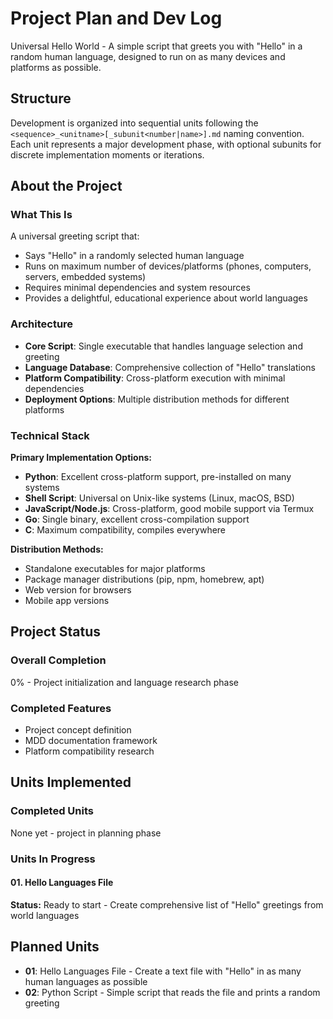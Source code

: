# Project Plan and Dev Log

Universal Hello World - A simple script that greets you with "Hello" in a random human language, designed to run on as many devices and platforms as possible.

## Structure
Development is organized into sequential units following the `<sequence>_<unitname>[_subunit<number|name>].md` naming convention. Each unit represents a major development phase, with optional subunits for discrete implementation moments or iterations.

## About the Project
### What This Is
A universal greeting script that:
- Says "Hello" in a randomly selected human language
- Runs on maximum number of devices/platforms (phones, computers, servers, embedded systems)
- Requires minimal dependencies and system resources
- Provides a delightful, educational experience about world languages

### Architecture
- **Core Script**: Single executable that handles language selection and greeting
- **Language Database**: Comprehensive collection of "Hello" translations
- **Platform Compatibility**: Cross-platform execution with minimal dependencies
- **Deployment Options**: Multiple distribution methods for different platforms

### Technical Stack
**Primary Implementation Options:**
- **Python**: Excellent cross-platform support, pre-installed on many systems
- **Shell Script**: Universal on Unix-like systems (Linux, macOS, BSD)
- **JavaScript/Node.js**: Cross-platform, good mobile support via Termux
- **Go**: Single binary, excellent cross-compilation support
- **C**: Maximum compatibility, compiles everywhere

**Distribution Methods:**
- Standalone executables for major platforms
- Package manager distributions (pip, npm, homebrew, apt)
- Web version for browsers
- Mobile app versions

## Project Status
### Overall Completion
0% - Project initialization and language research phase

### Completed Features
- Project concept definition
- MDD documentation framework
- Platform compatibility research

## Units Implemented
### Completed Units
None yet - project in planning phase

### Units In Progress
#### 01. Hello Languages File
**Status:** Ready to start - Create comprehensive list of "Hello" greetings from world languages

## Planned Units
* **01**: Hello Languages File - Create a text file with "Hello" in as many human languages as possible
* **02**: Python Script - Simple script that reads the file and prints a random greeting
